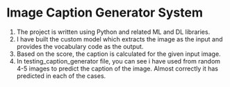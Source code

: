 # Image Caption Generator System
1. The project is written using Python and related ML and DL libraries.
2. I have built the custom model which extracts the image as the input and provides the vocabulary code as the output.
3. Based on the score, the caption is calculated for the given input image.
4. In testing_caption_generator file, you can see i have used from random 4-5 images to predict the caption of the image. Almost correctly it has predicted in each of the cases.
